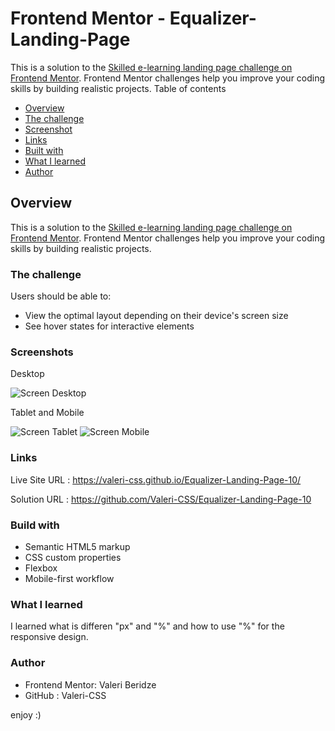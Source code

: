 # Frontend Mentor - Equalizer-Landing-Page
This is a solution to the [Skilled e-learning landing page challenge on Frontend Mentor](https://www.frontendmentor.io/challenges/skilled-elearning-landing-page-S1ObDrZ8q). Frontend Mentor challenges help you improve your coding skills by building realistic projects.
Table of contents

- [Overview](#overview)
- [The challenge](#the-challenge)
- [Screenshot](#screenshot)
- [Links](#links)
- [Built with](#built-with)
- [What I learned](#what-i-learned)
- [Author](#author)


## Overview
This is a solution to the [Skilled e-learning landing page challenge on Frontend Mentor](https://www.frontendmentor.io/challenges/skilled-elearning-landing-page-S1ObDrZ8q). Frontend Mentor challenges help you improve your coding skills by building realistic projects.

### The challenge

Users should be able to:

- View the optimal layout depending on their device's screen size
- See hover states for interactive elements


### Screenshots

Desktop 

![Screen Desktop](https://user-images.githubusercontent.com/116646278/235587052-830240c8-f148-4da4-a003-f6241cb10c2e.PNG)

Tablet and Mobile

![Screen Tablet](https://user-images.githubusercontent.com/116646278/235587096-b9d9b054-7f95-4e06-a1af-75cccbe9aea6.PNG)
![Screen Mobile](https://user-images.githubusercontent.com/116646278/235590043-9457f87f-c02d-4391-a5b5-58eab277e4ed.PNG)


### Links

Live Site URL :  https://valeri-css.github.io/Equalizer-Landing-Page-10/

Solution URL : https://github.com/Valeri-CSS/Equalizer-Landing-Page-10

### Build with

- Semantic HTML5 markup
- CSS custom properties
- Flexbox
- Mobile-first workflow

### What I learned

I learned what is differen "px" and "%" and how to use "%" for the responsive design.

### Author

- Frontend Mentor: Valeri Beridze 
- GitHub : Valeri-CSS

enjoy :)


